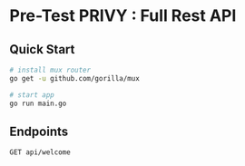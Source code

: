 
# Pre-Test PRIVY : Full Rest API

## Quick Start

```bash
# install mux router
go get -u github.com/gorilla/mux
```

```bash
# start app
go run main.go
```

## Endpoints

```bash
GET api/welcome
```
